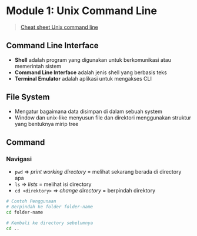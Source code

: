 # Module 1: Unix Command Line

> [Cheat sheet Unix command line](https://cheatography.com/davechild/cheat-sheets/linux-command-line/)

## Command Line Interface
- **Shell** adalah program yang digunakan untuk berkomunikasi atau memerintah sistem
- **Command Line Interface** adalah jenis shell yang berbasis teks
- **Terminal Emulator** adalah aplikasi untuk mengakses CLI

## File System
- Mengatur bagaimana data disimpan di dalam sebuah system
- Window dan unix-like menyusun file dan direktori menggunakan struktur yang bentuknya mirip tree

## Command
### Navigasi
- `pwd` => _print working directory_ = melihat sekarang berada di directory apa
- `ls` => _lists_ = melihat isi directory
- `cd <direktory>` => _change directory_ = berpindah direktory

```bash
# Contoh Penggunaan
# Berpindah ke folder folder-name
cd folder-name

# Kembali ke directory sebelumnya
cd .. 
```